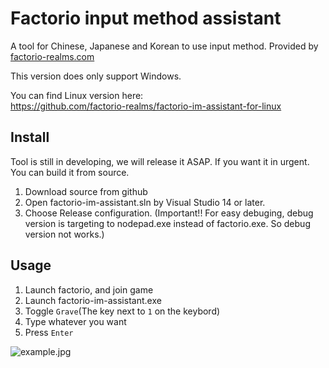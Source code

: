 Factorio input method assistant
===============================

A tool for Chinese, Japanese and Korean to use input method. Provided
by [factorio-realms.com](https://factorio-realms.com)

This version does only support Windows.

You can find Linux version here:  
https://github.com/factorio-realms/factorio-im-assistant-for-linux

Install
-------

Tool is still in developing, we will release it ASAP. If you want it in urgent.
You can build it from source.

1. Download source from github
2. Open factorio-im-assistant.sln by Visual Studio 14 or later.
3. Choose Release configuration. (Important!! For easy debuging, debug version
is targeting to nodepad.exe instead of factorio.exe. So debug version not works.)

Usage
-----

1. Launch factorio, and join game
2. Launch factorio-im-assistant.exe
3. Toggle `Grave`(The key next to `1` on the keybord)
4. Type whatever you want
5. Press `Enter`

![example.jpg](https://github.com/factorio-realms/factorio-im-assistant/blob/master/example.jpg?raw=true)
